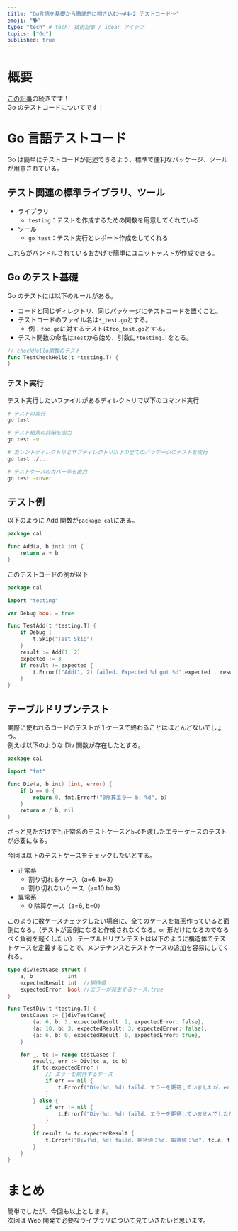```yaml
---
title: "Go言語を基礎から徹底的に叩き込む〜#4-2 テストコード〜"
emoji: "🐕"
type: "tech" # tech: 技術記事 / idea: アイデア
topics: ["Go"]
published: true
---
```


# 概要

[この記事](https://zenn.dev/yuji_momotani/articles/7228f4ac16d6f5)の続きです！  
Go のテストコードについてです！

# Go 言語テストコード

Go は簡単にテストコードが記述できるよう、標準で便利なパッケージ、ツールが用意されている。

## テスト関連の標準ライブラリ、ツール

- ライブラリ
  - `testing`：テストを作成するための関数を用意してくれている
- ツール
  - `go test`：テスト実行とレポート作成をしてくれる

これらがバンドルされているおかげで簡単にユニットテストが作成できる。

## Go のテスト基礎

Go のテストには以下のルールがある。

- コードと同じディレクトリ、同じパッケージにテストコードを置くこと。
- テストコードのファイル名は`*_test.go`とする。
  - 例：`foo.go`に対するテストは`foo_test.go`とする。
- テスト関数の命名は`Test`から始め、引数に`*testing.T`をとる。

```go
// checkHello関数のテスト
func TestCheckHello(t *testing.T) {
}
```

### テスト実行

テスト実行したいファイルがあるディレクトリで以下のコマンド実行

```sh
# テストの実行
go test

# テスト結果の詳細も出力
go test -v

# カレントディレクトリとサブディレクトリ以下の全てのパッケージのテストを実行
go test ./...

# テストケースのカバー率を出力
go test -cover
```

## テスト例

以下のように Add 関数が`package cal`にある。

```go
package cal

func Add(a, b int) int {
	return a + b
}
```

このテストコードの例が以下

```go
package cal

import "testing"

var Debug bool = true

func TestAdd(t *testing.T) {
	if Debug {
		t.Skip("Test Skip")
	}
	result := Add(1, 2)
	expected := 3
	if result != expected {
		t.Errorf("Add(1, 2) failed. Expected %d got %d",expected , result)
	}
}
```

## テーブルドリブンテスト

実際に使われるコードのテストが 1 ケースで終わることはほとんどないでしょう。  
例えば以下のような Div 関数が存在したとする。

```go
package cal

import "fmt"

func Div(a, b int) (int, error) {
	if b == 0 {
		return 0, fmt.Errorf("0除算エラー b: %d", b)
	}
	return a / b, nil
}
```

ざっと見ただけでも正常系のテストケースと`b=0`を渡したエラーケースのテストが必要になる。

今回は以下のテストケースをチェックしたいとする。

- 正常系
  - 割り切れるケース（a=6, b=3）
  - 割り切れないケース（a=10 b=3）
- 異常系
  - 0 除算ケース（a=6, b=0）

このように数ケースチェックしたい場合に、全てのケースを毎回作っていると面倒になる。（テストが面倒になると作成されなくなる。or 形だけになるのでなるべく負荷を軽くしたい）
テーブルドリブンテストは以下のように構造体でテストケースを定義することで、メンテナンスとテストケースの追加を容易にしてくれる。

```go
type divTestCase struct {
	a, b           int
	expectedResult int  //期待値
	expectedError  bool //エラーが発生するケース:true
}

func TestDiv(t *testing.T) {
	testCases := []divTestCase{
		{a: 6, b: 3, expectedResult: 2, expectedError: false},
		{a: 10, b: 3, expectedResult: 3, expectedError: false},
		{a: 6, b: 0, expectedResult: 0, expectedError: true},
	}

	for _, tc := range testCases {
		result, err := Div(tc.a, tc.b)
		if tc.expectedError {
			// エラーを期待するケース
			if err == nil {
				t.Errorf("Div(%d, %d) faild. エラーを期待していましたが、err == nilでした", tc.a, tc.b)
			}
		} else {
			if err != nil {
				t.Errorf("Div(%d, %d) faild. エラーを期待していませんでしたが、次のエラーを取得: %s", tc.a, tc.b, err)
			}
		}
		if result != tc.expectedResult {
			t.Errorf("Div(%d, %d) faild. 期待値：%d, 取得値：%d", tc.a, tc.b, tc.expectedResult, result)
		}
	}
}
```

# まとめ

簡単でしたが、今回も以上とします。  
次回は Web 開発で必要なライブラリについて見ていきたいと思います。
